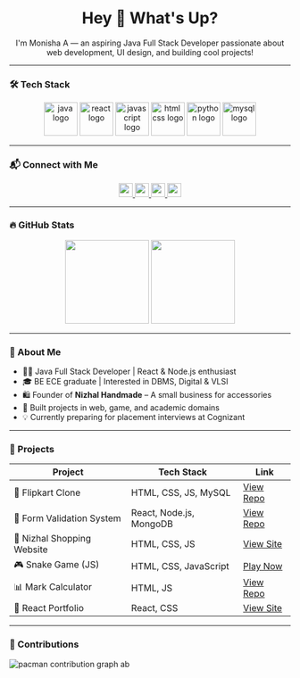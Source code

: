 <h1 align="center">Hey 👋 What's Up?</h1>

<p align="center">I'm Monisha A — an aspiring Java Full Stack Developer passionate about web development, UI design, and building cool projects!</p>

---

### 🛠 Tech Stack
<div align="center">
  <img src="https://skillicons.dev/icons?i=java" height="60" alt="java logo" />
  <img src="https://skillicons.dev/icons?i=react" height="60" alt="react logo" />
  <img src="https://skillicons.dev/icons?i=js" height="60" alt="javascript logo" />
  <img src="https://skillicons.dev/icons?i=html,css" height="60" alt="html css logo" />
  <img src="https://skillicons.dev/icons?i=python" height="60" alt="python logo" />
  <img src="https://skillicons.dev/icons?i=mysql" height="60" alt="mysql logo" />
</div>

---

### 📬 Connect with Me
<div align="center">
  <a href="https://linkedin.com/in/monishaa">
    <img src="https://img.shields.io/static/v1?message=LinkedIn&logo=linkedin&label=&color=0077B5&logoColor=white&style=for-the-badge" height="25" />
  </a>
  <a href="https://twitter.com/yourhandle">
    <img src="https://img.shields.io/static/v1?message=Twitter&logo=twitter&label=&color=1DA1F2&logoColor=white&style=for-the-badge" height="25" />
  </a>
  <a href="https://instagram.com/nizhalhandmade">
    <img src="https://img.shields.io/static/v1?message=Instagram&logo=instagram&label=&color=E4405F&logoColor=white&style=for-the-badge" height="25" />
  </a>
  <a href="mailto:monishaa@example.com">
    <img src="https://img.shields.io/static/v1?message=Gmail&logo=gmail&label=&color=D14836&logoColor=white&style=for-the-badge" height="25" />
  </a>
</div>

---

### 🔥 GitHub Stats
<div align="center">
  <img src="https://streak-stats.demolab.com?user=monishaa&locale=en&mode=daily&theme=dracula&hide_border=false&border_radius=5" height="150" />
  <img src="https://github-profile-trophy.vercel.app/?username=monishaa&theme=dracula&no-frame=false&no-bg=false&margin-w=8&margin-h=8" height="150" />
</div>

---

### 🧠 About Me

- 👩‍💻 Java Full Stack Developer | React & Node.js enthusiast  
- 🎓 BE ECE graduate | Interested in DBMS, Digital & VLSI  
- 🛍️ Founder of **Nizhal Handmade** – A small business for accessories  
- 🧪 Built projects in web, game, and academic domains  
- 💡 Currently preparing for placement interviews at Cognizant  

---

### 🚀 Projects

| Project                        | Tech Stack              | Link |
|-------------------------------|-------------------------|------|
| 🛒 Flipkart Clone             | HTML, CSS, JS, MySQL    | [View Repo](https://github.com/monishaa/flipkart-clone) |
| 📝 Form Validation System     | React, Node.js, MongoDB | [View Repo](https://github.com/monishaa/form-validation) |
| 🌸 Nizhal Shopping Website    | HTML, CSS, JS           | [View Site](https://monishaa.github.io/nizhal) |
| 🎮 Snake Game (JS)            | HTML, CSS, JavaScript   | [Play Now](https://monishaa.github.io/snake-game) |
| 📊 Mark Calculator            | HTML, JS                | [View Repo](https://github.com/monishaa/mark-calculator) |
| 💼 React Portfolio            | React, CSS              | [View Site](https://monishaa.github.io/portfolio) |

---

### 👾 Contributions
<picture>
  <source media="(prefers-color-scheme: dark)" srcset="https://raw.githubusercontent.com/monishaa/monishaa/output/pacman-contribution-graph-dark.svg">
  <source media="(prefers-color-scheme: light)" srcset="https://raw.githubusercontent.com/monishaa/monishaa/output/pacman-contribution-graph.svg">
  <img alt="pacman contribution graph" src="https://raw.githubusercontent.com/monishaa/monishaa/output/pacman-contribution-graph.svg">
</picture>
ab
